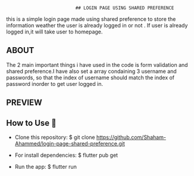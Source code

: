 
                              ## LOGIN PAGE USING SHARED PREFERENCE

this is a simple login page made using shared preference to store the information weather the user is already logged in or not . If user is already logged in,it will take user to homepage.
## ABOUT

The 2 main important things i have used in the code is form validation and shared preference.I have also set a array condaining 3 username and passwords, so that the index of username should match the index of password inorder to get user logged in. 

## PREVIEW


## How to Use 🤔

- Clone this repository:
$ git clone https://github.com/Shaham-Ahammed/login-page-shared-preference.git 

- For install dependencies:
$ flutter pub get

- Run the app: 
$ flutter run
